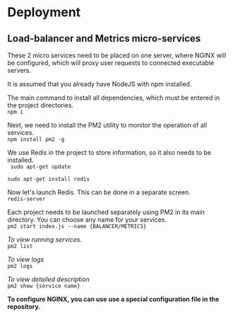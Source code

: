 # Deployment
## Load-balancer and Metrics micro-services

These 2 micro services need to be placed on one server, where NGINX will be configured, 
which will proxy user requests to connected executable servers.

It is assumed that you already have NodeJS with npm installed.

The main command to install all dependencies, which must be entered in the project directories. \
<code>npm i</code>

Next, we need to install the PM2 utility to monitor the operation of all services.\
<code>npm install pm2 -g</code>

We use Redis in the project to store information, so it also needs to be installed.\
<code>
sudo apt-get update\
sudo apt-get install redis
</code>

Now let's launch Redis. This can be done in a separate screen.\
<code>redis-server</code>

Each project needs to be launched separately using PM2 in its main directory. 
You can choose any name for your services. \
<code>pm2 start index.js --name {BALANCER/METRICS}</code>

*To view running services.*\
<code>pm2 list</code>

*To view logs*\
<code>pm2 logs</code>

*To view detailed description* \
<code>pm2 show {service name}</code>

**To configure NGINX, you can use use a special configuration file in the repository.**